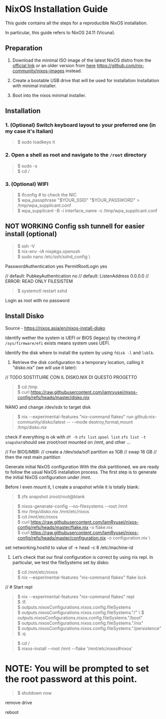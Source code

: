 # NixOS Installation Guide

This guide contains all the steps for a reproducible NixOS installation.

In particular, this guide refers to NixOS 24.11 (Vicuna).

## Preparation

1. Download the minimal ISO image of the latest NixOS distro from the [official link](https://nixos.org/download/#download-nixos)
or an older version from [here](https://releases.nixos.org/?prefix=nixos) 
https://github.com/nix-community/nixos-images instead.

2. Create a bootable USB drive that will be used for installation Installation with minimal installer.

3. Boot into the nixos minimal installer.

## Installation

### 1. (Optional) Switch keyboard layout to your preferred one (in my case it's Italian)

> $ sudo loadkeys it

### 2. Open a shell as root and navigate to the `/root` directory

> $ sudo -s \
> $ cd /

### 3. (Optional) WIFI
> $ ifconfig # to check the NIC \
> $ wpa_passphrase "\$YOUR_SSID" "\$YOUR_PASSWORD" > /tmp/wpa_supplicant.conf \
> $ wpa_supplicant -B -i interface_name -c /tmp/wpa_supplicant.conf

## NOT WORKING Config ssh tunnell for easier install (optional)

> $ ssh -V \
> $ nix-env -iA nixpkgs.openssh \
> $ sudo nano /etc/ssh/sshd_config \

PasswordAuthentication yes
PermitRootLogin yes

// default: PubkeyAuthentication no
// default: ListenAddress 0.0.0.0
// ERROR: READ ONLY FILESISTEM

> $ systemctl restart sshd

Login as root with no password

## Install Disko

Source - https://nixos.asia/en/nixos-install-disko

Identify wether the system is UEFI or BIOS (legacy) by checking if `/sys/firmware/efi` exists means system uses UEFI.

Identify the disk where to install the system by using `fdisk -l` and `lsblk`.

1. Retrieve the disk configuration to a temporary location, calling it "disko.nix" (we will use it later):

// TODO SOSTITUIRE CON IL DISKO.NIX DI QUESTO PROGETTO  
> $ cd /tmp \
> $ curl https://raw.githubusercontent.com/iamryusei/nixos-config/refs/heads/master/disko.nix

NANO and change /dev/sdx to target disk

> $ nix --experimental-features "nix-command flakes" run github:nix-community/disko/latest -- --mode destroy,format,mount /tmp/disko.nix

check if everything is ok with `df -h` `zfs list` `zpool list` `zfs list -t snapshot`should see zroot/root mounted on /mnt, and other ...

// For BIOS/MBR:
// create a /dev/sda/sd1 partition as 1GB 
// swap 16 GB
// then the rest main partition

Generate initial NixOS configuration 
With the disk partitioned, we are ready to follow the usual NixOS installation process. The first step is to generate the initial NixOS configuration under /mnt.

Before I even mount it, I create a snapshot while it is totally blank:

> $  zfs snapshot zroot/root@blank

> $ nixos-generate-config --no-filesystems --root /mnt \
> $ mv /tmp/disko.nix /mnt/etc/nixos \
> $ cd /mnt/etc/nixos \
> $ curl https://raw.githubusercontent.com/IamRyusei/nixos-config/refs/heads/master/flake.nix -o flake.nix \
> $ curl https://raw.githubusercontent.com/IamRyusei/nixos-config/refs/heads/master/configuration.nix -o configuration.nix \

set networking.hostId to value of -> head -c 8 /etc/machine-id

1. Let’s check that our final configuration is correct by using nix repl. In particular, we test the fileSystems set by disko:

> $ cd /mnt/etc/nixos \
> $ nix --experimental-features "nix-command flakes" flake lock

// # Start repl
> $ nix --experimental-features "nix-command flakes" repl \
> $ :lf. \
> $ outputs.nixosConfigurations.nixos.config.fileSystems \
> $ outputs.nixosConfigurations.nixos.config.fileSystems."/" \ 
> $ outputs.nixosConfigurations.nixos.config.fileSystems."/boot" \
> $ outputs.nixosConfigurations.nixos.config.fileSystems."/nix" \
> $ outputs.nixosConfigurations.nixos.config.fileSystems."/persistence" \
> $ :q

> $ cd / \
> $ nixos-install --root /mnt --flake '/mnt/etc/nixos#nixos'
> 
# NOTE: You will be prompted to set the root password at this point.

> $ shutdown now

remove drive

reboot

